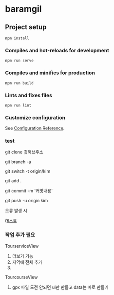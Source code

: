 # baramgil

## Project setup
```
npm install
```

### Compiles and hot-reloads for development
```
npm run serve
```

### Compiles and minifies for production
```
npm run build
```

### Lints and fixes files
```
npm run lint
```

### Customize configuration
See [Configuration Reference](https://cli.vuejs.org/config/).

### test
git clone 깃허브주소

git branch -a


git switch -t origin/kim

git add .

git commit -m '커밋내용'


git push -u origin kim

오류 발생 시

테스트


### 작업 추가 필요

TourserviceView
1. 더보기 기능
2. 지역에 전체 추가
3. 

TourcourseView
1. gpx 파일 도전 안되면 ui만 만들고 data는 따로 만들기
